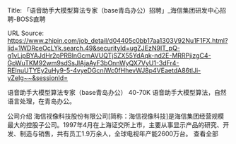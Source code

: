 Title: 「语音助手大模型算法专家（base青岛办公）招聘」_海信集团研发中心招聘-BOSS直聘

URL Source: https://www.zhipin.com/job_detail/d04405c0bb17aa1303V92Nu1F1FX.html?lid=1WDRceOcLYk.search.49&securityId=ugZJEzN9IT_pQ-g1vLjpBYAJdHr2pPRBlnGcmAVUQTjSZX55YdAqk-nd2E-MRRPjizgC4-GpWuTKM92wm9sdSsJlAjaAyF3bOnnWyQX7VyU1-3dFr4-REInuUTYEy2uHy9-5-4vyeDGcniWc0fHhevWJ8p4VEaetdA86tlJi-yZeIg~~&sessionId=

语音助手大模型算法专家（base青岛办公） 40-70K
语音助手大模型算法，自然语言处理，在青岛办公。

公司介绍
海信视像科技股份有限公司[简称：海信视像科技]是海信集团经营规模最大的控股子公司。1997年4月在上海证交所上市，主要从事显示产品的研究、开发、制造与销售，共有员工1.9万余人，全球电视年产能2600万台。
                                        查看全部